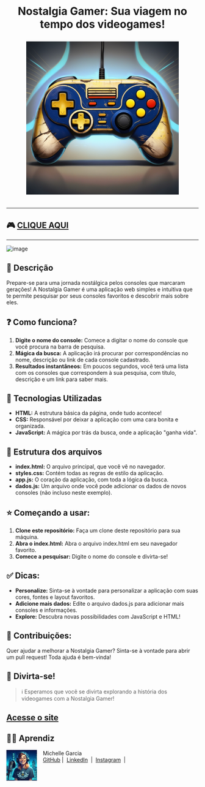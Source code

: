 <h1 align="center">  Nostalgia Gamer: Sua viagem no tempo dos videogames!

<p align="center">
<img 
    src="./assets/controller.jpg"
    width="400"  
/>
</p>

---
## 🎮 [CLIQUE AQUI](https://nostalgiagamer.vercel.app/)

---

![image](https://github.com/user-attachments/assets/efbe09ca-a7b9-4cec-b780-8a89320846a1)



## 📓 Descrição

Prepare-se para uma jornada nostálgica pelos consoles que marcaram gerações! A Nostalgia Gamer é uma aplicação web simples e intuitiva que te permite pesquisar por seus consoles favoritos e descobrir mais sobre eles. 

## ❓ Como funciona?

1. **Digite o nome do console:** Comece a digitar o nome do console que você procura na barra de pesquisa.
2. **Mágica da busca:** A aplicação irá procurar por correspondências no nome, descrição ou link de cada console cadastrado.
3. **Resultados instantâneos:** Em poucos segundos, você terá uma lista com os consoles que correspondem à sua pesquisa, com título, descrição e um link para saber mais.

## 🤖 Tecnologias Utilizadas

* **HTML:** A estrutura básica da página, onde tudo acontece!
* **CSS:** Responsável por deixar a aplicação com uma cara bonita e organizada.
* **JavaScript:** A mágica por trás da busca, onde a aplicação "ganha vida".

## 📁 Estrutura dos arquivos

* **index.html:** O arquivo principal, que você vê no navegador.
* **styles.css:** Contém todas as regras de estilo da aplicação.
* **app.js:** O coração da aplicação, com toda a lógica da busca.
* **dados.js:** Um arquivo onde você pode adicionar os dados de novos consoles (não incluso neste exemplo).

## ⭐ Começando a usar:

1. **Clone este repositório:** Faça um clone deste repositório para sua máquina.
2. **Abra o index.html:** Abra o arquivo index.html em seu navegador favorito.
3. **Comece a pesquisar:** Digite o nome do console e divirta-se!

## ✅ Dicas:

* **Personalize:** Sinta-se à vontade para personalizar a aplicação com suas cores, fontes e layout favoritos.
* **Adicione mais dados:** Edite o arquivo dados.js para adicionar mais consoles e informações.
* **Explore:** Descubra novas possibilidades com JavaScript e HTML!

## 🤝 Contribuições:

Quer ajudar a melhorar a Nostalgia Gamer? Sinta-se à vontade para abrir um pull request! Toda ajuda é bem-vinda!

## 👾 Divirta-se!

> ℹ️ Esperamos que você se divirta explorando a história dos videogames com a Nostalgia Gamer!

[Acesse o site](https://nostalgiagamer.vercel.app/)
---
## 👩‍💻 Aprendiz

<p>
    <img 
      align=left 
      margin=10 
      width=80 
      src="https://github.com/chellegeek/my-first-repository/blob/main/IA_images/podcaster.jpg"
    />
    <p>&nbsp&nbsp&nbsp&nbspMichelle Garcia<br>
    &nbsp&nbsp&nbsp
    <a href="https://github.com/chellegeek">
    GitHub</a>&nbsp;|&nbsp;
   <a href="https://www.linkedin.com/in/michelle-
garcia-/">LinkedIn</a>
&nbsp;|&nbsp;
    <a href="https://www.instagram.com/chellegarciami/">
    Instagram</a>
&nbsp;|&nbsp;</p>
</p>
<br/><br/>
<p>

